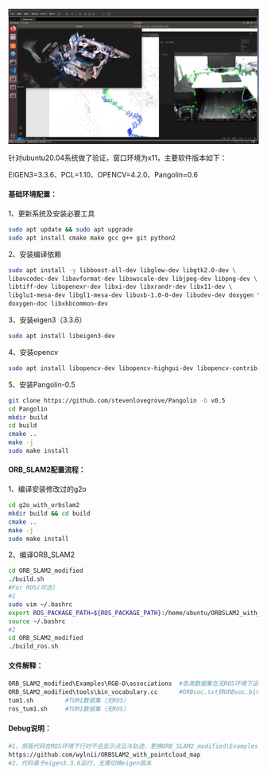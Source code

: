 ![log seeking](demo.png "Logo Title Text 1")

针对ubuntu20.04系统做了验证，窗口环境为x11，主要软件版本如下：

EIGEN3=3.3.6、PCL=1.10、OPENCV=4.2.0、Pangolin=0.6

#### 基础环境配置：

1、更新系统及安装必要工具

```bash
sudo apt update && sudo apt upgrade
sudo apt install cmake make gcc g++ git python2
```

2、安装编译依赖

```bash
sudo apt install -y libboost-all-dev libglew-dev libgtk2.0-dev \
libavcodec-dev libavformat-dev libswscale-dev libjpeg-dev libpng-dev \
libtiff-dev libopenexr-dev libxi-dev libxrandr-dev libx11-dev \
libglu1-mesa-dev libgl1-mesa-dev libusb-1.0-0-dev libudev-dev doxygen \
doxygen-doc libxkbcommon-dev
```

3、安装eigen3（3.3.6）

```bash
sudo apt install libeigen3-dev
```

4、安装opencv

```bash
sudo apt install libopencv-dev libopencv-highgui-dev libopencv-contrib-dev
```

5、安装Pangolin-0.5

```bash
git clone https://github.com/stevenlovegrove/Pangolin -b v0.5
cd Pangolin
mkdir build
cd build
cmake ..
make -j
sudo make install
```

#### ORB_SLAM2配置流程：

1、编译安装修改过的g2o

```bash
cd g2o_with_orbslam2
mkdir build && cd build
cmake ..
make -j
sudo make install
```

2、编译ORB_SLAM2

```bash
cd ORB_SLAM2_modified
./build.sh
#For ROS(可选)
#1
sudo vim ~/.bashrc
export ROS_PACKAGE_PATH=${ROS_PACKAGE_PATH}:/home/ubuntu/ORBSLAM2_with_pointcloud_map/ORB_SLAM2_modified/Examples/ROS
source ~/.bashrc
#2
cd ORB_SLAM2_modified
./build_ros.sh
```

#### 文件解释：

```bash
ORB_SLAM2_modified\Examples\RGB-D\associations	#各类数据集在无ROS环境下运行所需的association.txt
ORB_SLAM2_modified\tools\bin_vocabulary.cc		#ORBvoc.txt转ORBvoc.bin
tum1.sh			#TUM1数据集（无ROS）
ros_tum1.sh		#TUM1数据集（无ROS）
```

#### Debug说明：

```bash
#1、原版代码在ROS环境下行时不会显示点云与轨迹，更换ORB_SLAM2_modified\Examples\ROS\ORB_SLAM2\src\ros_rgbd.cc解决，暂未修改ros_mono.cc
https://github.com/wylnii/ORBSLAM2_with_pointcloud_map
#2、代码基于eigen3.3.6运行，无需切换eigen版本
```

